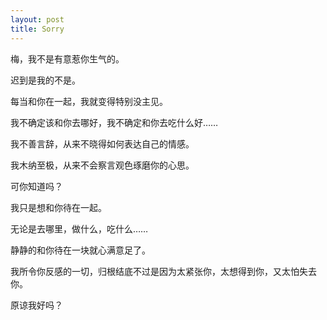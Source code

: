 ```yaml
---
layout: post
title: Sorry
---
```



梅，我不是有意惹你生气的。

迟到是我的不是。

每当和你在一起，我就变得特别没主见。

我不确定该和你去哪好，我不确定和你去吃什么好……

我不善言辞，从来不晓得如何表达自己的情感。

我木纳至极，从来不会察言观色琢磨你的心思。

可你知道吗？

我只是想和你待在一起。

无论是去哪里，做什么，吃什么……

静静的和你待在一块就心满意足了。

我所令你反感的一切，归根结底不过是因为太紧张你，太想得到你，又太怕失去你。

原谅我好吗？


